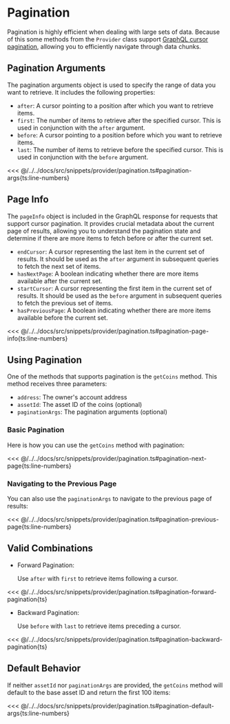 # Pagination

Pagination is highly efficient when dealing with large sets of data. Because of this some methods from the `Provider` class support [GraphQL cursor pagination](https://graphql.org/learn/pagination/), allowing you to efficiently navigate through data chunks.

## Pagination Arguments

The pagination arguments object is used to specify the range of data you want to retrieve. It includes the following properties:

- `after`: A cursor pointing to a position after which you want to retrieve items.
- `first`: The number of items to retrieve after the specified cursor. This is used in conjunction with the `after` argument.
- `before`: A cursor pointing to a position before which you want to retrieve items.
- `last`: The number of items to retrieve before the specified cursor. This is used in conjunction with the `before` argument.

<<< @/../../docs/src/snippets/provider/pagination.ts#pagination-args{ts:line-numbers}

## Page Info

The `pageInfo` object is included in the GraphQL response for requests that support cursor pagination. It provides crucial metadata about the current page of results, allowing you to understand the pagination state and determine if there are more items to fetch before or after the current set.

- `endCursor`: A cursor representing the last item in the current set of results. It should be used as the `after` argument in subsequent queries to fetch the next set of items.
- `hasNextPage`: A boolean indicating whether there are more items available after the current set.
- `startCursor`: A cursor representing the first item in the current set of results. It should be used as the `before` argument in subsequent queries to fetch the previous set of items.
- `hasPreviousPage`: A boolean indicating whether there are more items available before the current set.

<<< @/../../docs/src/snippets/provider/pagination.ts#pagination-page-info{ts:line-numbers}

## Using Pagination

One of the methods that supports pagination is the `getCoins` method. This method receives three parameters:

- `address`: The owner's account address
- `assetId`: The asset ID of the coins (optional)
- `paginationArgs`: The pagination arguments (optional)

### Basic Pagination

Here is how you can use the `getCoins` method with pagination:

<<< @/../../docs/src/snippets/provider/pagination.ts#pagination-next-page{ts:line-numbers}

### Navigating to the Previous Page

You can also use the `paginationArgs` to navigate to the previous page of results:

<<< @/../../docs/src/snippets/provider/pagination.ts#pagination-previous-page{ts:line-numbers}

## Valid Combinations

- Forward Pagination:

  Use `after` with `first` to retrieve items following a cursor.

<<< @/../../docs/src/snippets/provider/pagination.ts#pagination-forward-pagination{ts}

- Backward Pagination:

  Use `before` with `last` to retrieve items preceding a cursor.

<<< @/../../docs/src/snippets/provider/pagination.ts#pagination-backward-pagination{ts}

## Default Behavior

If neither `assetId` nor `paginationArgs` are provided, the `getCoins` method will default to the base asset ID and return the first 100 items:

<<< @/../../docs/src/snippets/provider/pagination.ts#pagination-default-args{ts:line-numbers}
